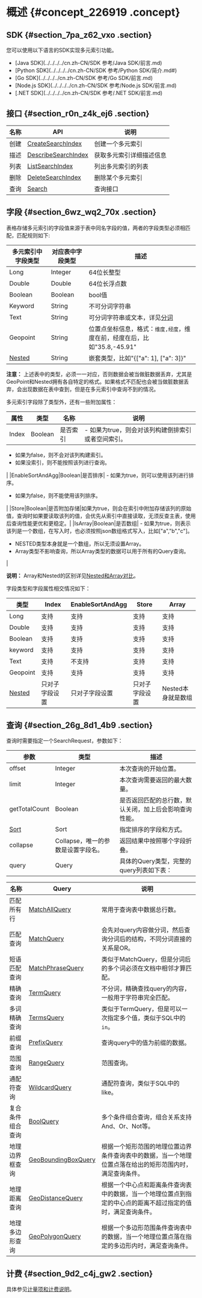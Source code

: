 # 概述 {#concept_226919 .concept}

## SDK {#section_7pa_z62_vxo .section}

您可以使用以下语言的SDK实现多元索引功能。

-   [Java SDK](../../../../cn.zh-CN/SDK 参考/Java SDK/前言.md)
-   [Python SDK](../../../../cn.zh-CN/SDK 参考/Python SDK/简介.md#)
-   [Go SDK](../../../../cn.zh-CN/SDK 参考/Go SDK/前言.md)
-   [Node.js SDK](../../../../cn.zh-CN/SDK 参考/Node.js SDK/前言.md)
-   [.NET SDK](../../../../cn.zh-CN/SDK 参考/.NET SDK/前言.md)

## 接口 {#section_r0n_z4k_ej6 .section}

|名称|API|说明|
|--|---|--|
|创建|[CreateSearchIndex](cn.zh-CN/产品功能/多元索引/使用多元索引/创建多元索引.md#)|创建一个多元索引|
|描述|[DescribeSearchIndex](cn.zh-CN/产品功能/多元索引/使用多元索引/查询多元索引描述信息.md#)|获取多元索引详细描述信息|
|列表|[ListSearchIndex](cn.zh-CN/产品功能/多元索引/使用多元索引/列出多元索引列表.md#)|列出多元索引的列表|
|删除|[DeleteSearchIndex](cn.zh-CN/产品功能/多元索引/使用多元索引/删除多元索引.md#)|删除某个多元索引|
|查询|[Search](#section_26g_8d1_4b9)|查询接口|

## 字段 {#section_6wz_wq2_70x .section}

表格存储多元索引的字段值来源于表中同名字段的值，两者的字段类型必须相匹配，匹配规则如下:

|多元索引中字段类型|对应表中字段类型|描述|
|---------|--------|--|
|Long|Integer|64位长整型|
|Double|Double|64位长浮点数|
|Boolean|Boolean|bool值|
|Keyword|String|不可分词字符串|
|Text|String|可分词字符串或文本，详见[分词](cn.zh-CN/产品功能/多元索引/使用多元索引/分词.md#)|
|Geopoint|String|位置点坐标信息，格式：`维度,经度`，维度在前，经度在后，比如"35.8,-45.91"|
|[Nested](cn.zh-CN/产品功能/多元索引/使用多元索引/数组和嵌套类型.md#)|String|嵌套类型，比如"\{\["a": 1\], \["a": 3\]\}"|

**注意：** 上述表中的类型，必须一一对应，否则数据会被当做脏数据丢弃，尤其是GeoPoint和Nested拥有各自特定的格式。如果格式不匹配也会被当做脏数据丢弃，会出现数据在表中查到，但是在多元索引中查询不到的情况。

多元索引字段除了类型外，还有一些附加属性：

|属性|类型|名称|说明|
|--|--|--|--|
|Index|Boolean|是否索引| -   如果为true，则会对该列构建倒排索引或者空间索引。
-   如果为false，则不会对该列构建索引。
-   如果没索引，则不能按照该列进行查询。

 |
|EnableSortAndAgg|Boolean|是否排序| -   如果为true，则可以使用该列进行排序。
-   如果为false，则不能使用该列排序。

 |
|Store|Boolean|是否附加存储|如果为true，则会在索引中附加存储该列的原始值，查询时如果要读取该列的值，会优先从索引中直接读取，无须反查主表，使用后查询性能更优和更稳定。|
|IsArray|Boolean|是否数组| -   如果为true，则表示该列是一个数组，在写入时，也必须按照json数组格式写入，比如\["a","b","c"\]。
-   NESTED类型本身就是一个数组，所以无须设置Array。
-   Array类型不影响查询，所以Array类型的数据可以用于所有的Query查询。

 |

**说明：** Array和Nested的区别详见[Nested和Array对比](https://yq.aliyun.com/articles/691880)。

字段类型和字段属性相交情况如下：

|类型|Index|EnableSortAndAgg|Store|Array|
|--|-----|----------------|-----|-----|
|Long|支持|支持|支持|支持|
|Double|支持|支持|支持|支持|
|Boolean|支持|支持|支持|支持|
|keyword|支持|支持|支持|支持|
|Text|支持|不支持|支持|支持|
|Geopoint|支持|支持|支持|支持|
|[Nested](cn.zh-CN/产品功能/多元索引/使用多元索引/数组和嵌套类型.md#)|只对子字段设置|只对子字段设置|只对子字段设置|Nested本身就是数组|

## 查询 {#section_26g_8d1_4b9 .section}

查询时需要指定一个SearchRequest，参数如下：

|参数|类型|描述|
|--|--|--|
|offset|Integer|本次查询的开始位置。|
|limit|Integer|本次查询需要返回的最大数量。|
|getTotalCount|Boolean|是否返回匹配的总行数，默认关闭，加上后会影响查询性能。|
|[Sort](cn.zh-CN/产品功能/多元索引/使用多元索引/排序.md#)|Sort|指定排序的字段和方式。|
|collapse|Collapse，唯一的参数是设置字段名。|返回结果中按照哪个字段折叠。|
|query|Query|具体的Query类型，完整的query列表如下表：|

|名称|Query|说明|
|--|-----|--|
|匹配所有行|[MatchAllQuery](cn.zh-CN/产品功能/多元索引/使用多元索引/全匹配查询.md#)|常用于查询表中数据总行数。|
|匹配查询|[MatchQuery](cn.zh-CN/产品功能/多元索引/使用多元索引/匹配查询.md#)|会先对query内容做分词，然后查询分词后的结构，不同分词直接的关系是OR。|
|短语匹配查询|[MatchPhraseQuery](cn.zh-CN/产品功能/多元索引/使用多元索引/短语匹配查询.md#)|类似于MatchQuery，但是分词后的多个词必须在文档中相邻才算匹配。|
|精确查询|[TermQuery](cn.zh-CN/产品功能/多元索引/使用多元索引/精确查询.md#)|不分词，精确查找query的内容，一般用于字符串完全匹配。|
|多词精确查询|[TermsQuery](cn.zh-CN/产品功能/多元索引/使用多元索引/多值精确查询.md#)|类似于TermQuery，但是可以一次指定多个值，类似于SQL中的`in`。|
|前缀查询|[PrefixQuery](cn.zh-CN/产品功能/多元索引/使用多元索引/前缀查询.md#)|查询query中的值为前缀的数据。|
|范围查询|[RangeQuery](cn.zh-CN/产品功能/多元索引/使用多元索引/范围查询.md#)|范围查询。|
|通配符查询|[WildcardQuery](cn.zh-CN/产品功能/多元索引/使用多元索引/通配符查询.md#)|通配符查询，类似于SQL中的like。|
|复合条件组合查询|[BoolQuery](cn.zh-CN/产品功能/多元索引/使用多元索引/多字段自由组合查询.md#)|多个条件组合查询，组合关系支持And、Or、Not等。|
|地理边界框查询|[GeoBoundingBoxQuery](cn.zh-CN/产品功能/多元索引/使用多元索引/地理长方形范围查询.md#)|根据一个矩形范围的地理位置边界条件查询表中的数据，当一个地理位置点落在给出的矩形范围内时，满足查询条件。|
|地理距离查询|[GeoDistanceQuery](cn.zh-CN/产品功能/多元索引/使用多元索引/地理距离查询.md#)|根据一个中心点和距离条件查询表中的数据，当一个地理位置点到指定的中心点的距离不超过指定的值时，满足查询条件。|
|地理多边形查询|[GeoPolygonQuery](cn.zh-CN/产品功能/多元索引/使用多元索引/地理多边形范围查询.md#)|根据一个多边形范围条件查询表中的数据，当一个地理位置点落在指定的多边形内时，满足查询条件。|

## 计费 {#section_9d2_c4j_gw2 .section}

具体参见[计量项和计费说明](../../../../cn.zh-CN/产品定价/计量项和计费说明.md#)。

